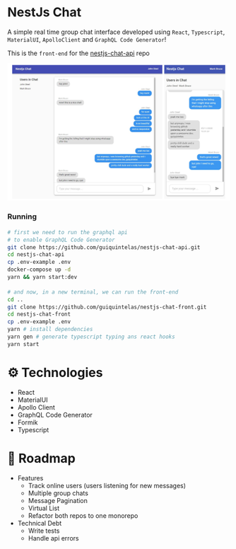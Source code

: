 # NestJs Chat

A simple real time group chat interface developed using `React`, `Typescript`, `MaterialUI`, `ApolloClient` and `GraphQL Code Generator`!

This is the ``front-end`` for the [nestjs-chat-api](https://github.com/guiquintelas/nestjs-chat-api) repo

![Primeira Utilizacao Demo](static/nestjs-chat-img.png)

### Running
``` sh
# first we need to run the graphql api
# to enable GraphQL Code Generator
git clone https://github.com/guiquintelas/nestjs-chat-api.git
cd nestjs-chat-api
cp .env-example .env
docker-compose up -d
yarn && yarn start:dev

# and now, in a new terminal, we can run the front-end
cd ..
git clone https://github.com/guiquintelas/nestjs-chat-front.git
cd nestjs-chat-front
cp .env-example .env
yarn # install dependencies
yarn gen # generate typescript typing ans react hooks
yarn start
```


# ⚙️ Technologies
  - React
  - MaterialUI
  - Apollo Client
  - GraphQL Code Generator
  - Formik
  - Typescript

# 🚧 Roadmap
  - Features
    - Track online users (users listening for new messages)
    - Multiple group chats
    - Message Pagination
    - Virtual List
    - Refactor both repos to one monorepo
  - Technical Debt
    - Write tests
    - Handle api errors

